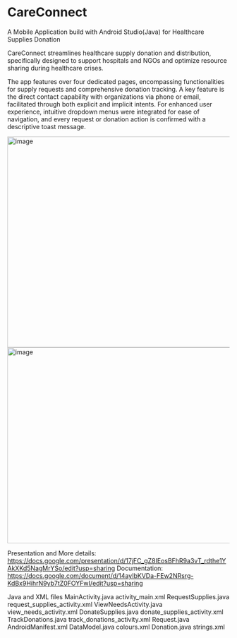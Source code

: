 # CareConnect
A Mobile Application build with Android Studio(Java) for Healthcare Supplies Donation

CareConnect streamlines healthcare supply donation and distribution, specifically designed to support hospitals and NGOs and optimize resource sharing during healthcare crises.

The app features over four dedicated pages, encompassing functionalities for supply requests and comprehensive donation tracking. A key feature is the direct contact capability with organizations via phone or email, facilitated through both explicit and implicit intents. For enhanced user experience, intuitive dropdown menus were integrated for ease of navigation, and every request or donation action is confirmed with a descriptive toast message.

<img width="1008" height="478" alt="image" src="https://github.com/user-attachments/assets/f83b840b-f0d5-4d24-a3fc-d55ff0c73ef6" />
<img width="1035" height="444" alt="image" src="https://github.com/user-attachments/assets/66ac711e-a079-4006-892a-93353279370a" />

Presentation and More details: https://docs.google.com/presentation/d/17jFC_gZ8IEosBFhR9a3vT_rdthe1YAkXKd5NagMrYSo/edit?usp=sharing
Documentation: https://docs.google.com/document/d/14ayIbKVDa-FEw2NRsrg-KdBx9HihrN9yb7tZ0FOYFwI/edit?usp=sharing


Java and XML files
MainActivity.java
activity_main.xml
RequestSupplies.java
request_supplies_activity.xml
ViewNeedsActivity.java
view_needs_activity.xml
DonateSupplies.java
donate_supplies_activity.xml
TrackDonations.java
track_donations_activity.xml
Request.java
AndroidManifest.xml
DataModel.java
colours.xml
Donation.java
strings.xml




